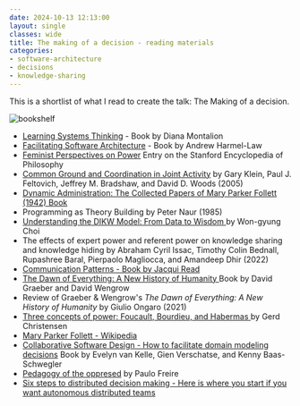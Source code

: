 ```yaml
---
date: 2024-10-13 12:13:00
layout: single
classes: wide
title: The making of a decision - reading materials
categories:
- software-architecture
- decisions
- knowledge-sharing
---
```


This is a shortlist of what I read to create the talk: The Making of a decision. 


![bookshelf]({{site.images}}/2024/2024-10-bookshelf.png)



* [Learning Systems Thinking](https://mentrixgroup.com/mentrix-school-of-systems)  - Book by Diana Montalion
* [Facilitating Software Architecture](https://facilitatingsoftwarearchitecture.com/) - Book by  Andrew Harmel-Law
* [Feminist Perspectives on Power](https://plato.stanford.edu/entries/feminist-power/) Entry on the Stanford Encyclopedia of Philosophy
* [Common Ground and Coordination in Joint Activity](https://github.com/papers-we-love/papers-we-love/blob/main/software_engineering_orgs/common-ground-and-coordination-in-joint-activity.pdf) by Gary Klein, Paul J. Feltovich, Jeffrey M. Bradshaw, and David D. Woods (2005)
* [Dynamic Administration: The Collected Papers of Mary Parker Follett (1942) Book](https://archive.org/details/dynamicadministr0000foll) 
* Programming as Theory Building by Peter Naur (1985) 
* [Understanding the DIKW Model: From Data to Wisdom ](https://finecwg.github.io/background-others/DIKW-hierarchy/) by Won-gyung Choi
* The effects of expert power and referent power on knowledge sharing and knowledge hiding by Abraham Cyril Issac, Timothy Colin Bednall, Rupashree Baral, Pierpaolo Magliocca, and Amandeep Dhir (2022)
* [Communication Patterns - Book by Jacqui Read](https://communicationpatternsbook.com/)
* [The Dawn of Everything: A New History of Humanity ](https://en.wikipedia.org/wiki/The_Dawn_of_Everything)Book by David Graeber and David Wengrow
* Review of Graeber & Wengrow's *The Dawn of Everything: A New History of Humanity* by Giulio Ongaro (2021)
* [Three concepts of power: Foucault, Bourdieu, and Habermas ](https://journals.sagepub.com/doi/full/10.1177/17577438231187129) by Gerd Christensen
* [Mary Parker Follett - Wikipedia](https://en.wikipedia.org/w/index.php?title=Mary_Parker_Follett&oldid=1236612740)
*  [Collaborative Software Design - How to facilitate domain modeling decisions](https://www.manning.com/books/collaborative-software-design) Book by Evelyn van Kelle, Gien Verschatse, and Kenny Baas-Schwegler 
* [Pedagogy of the oppresed](https://en.wikipedia.org/wiki/Pedagogy_of_the_Oppressed) by Paulo Freire
* [Six steps to distributed decision making - Here is where you start if you want autonomous distributed teams](https://www.remoteaf.co/blogs/steps-to-distributed-decision-making)

